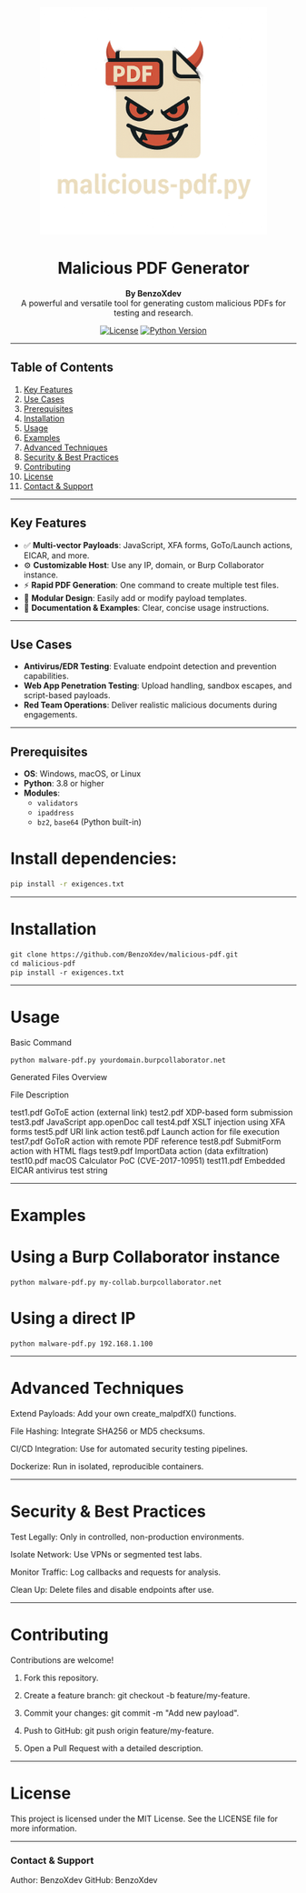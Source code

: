 <p align="center">
  <img src="malicious-pdf.png" alt="Malicious PDF Generator Logo" width="400"/>
</p>

<h1 align="center">Malicious PDF Generator</h1>

<p align="center">
  <strong>By BenzoXdev</strong><br>
  A powerful and versatile tool for generating custom malicious PDFs for testing and research.
</p>

<p align="center">
  <a href="#license"><img src="https://img.shields.io/badge/License-MIT-blue.svg" alt="License"></a>
  <a href="#prerequisites"><img src="https://img.shields.io/badge/Python-3.8%2B-blue.svg" alt="Python Version"></a>
</p>

---

## Table of Contents
1. [Key Features](#key-features)
2. [Use Cases](#use-cases)
3. [Prerequisites](#prerequisites)
4. [Installation](#installation)
5. [Usage](#usage)
6. [Examples](#examples)
7. [Advanced Techniques](#advanced-techniques)
8. [Security & Best Practices](#security--best-practices)
9. [Contributing](#contributing)
10. [License](#license)
11. [Contact & Support](#contact--support)

---

## Key Features
- ✅ **Multi-vector Payloads**: JavaScript, XFA forms, GoTo/Launch actions, EICAR, and more.
- ⚙️ **Customizable Host**: Use any IP, domain, or Burp Collaborator instance.
- ⚡ **Rapid PDF Generation**: One command to create multiple test files.
- 🧩 **Modular Design**: Easily add or modify payload templates.
- 🧠 **Documentation & Examples**: Clear, concise usage instructions.

---

## Use Cases
- **Antivirus/EDR Testing**: Evaluate endpoint detection and prevention capabilities.
- **Web App Penetration Testing**: Upload handling, sandbox escapes, and script-based payloads.
- **Red Team Operations**: Deliver realistic malicious documents during engagements.

---

## Prerequisites
- **OS**: Windows, macOS, or Linux
- **Python**: 3.8 or higher
- **Modules**:  
  - `validators`  
  - `ipaddress`  
  - `bz2`, `base64` (Python built-in)

# Install dependencies:
```bash
pip install -r exigences.txt

```
---

# Installation
```
git clone https://github.com/BenzoXdev/malicious-pdf.git
cd malicious-pdf
pip install -r exigences.txt
```

---

# Usage

Basic Command
```
python malware-pdf.py yourdomain.burpcollaborator.net
```
Generated Files Overview

File	Description

test1.pdf	GoToE action (external link)
test2.pdf	XDP-based form submission
test3.pdf	JavaScript app.openDoc call
test4.pdf	XSLT injection using XFA forms
test5.pdf	URI link action
test6.pdf	Launch action for file execution
test7.pdf	GoToR action with remote PDF reference
test8.pdf	SubmitForm action with HTML flags
test9.pdf	ImportData action (data exfiltration)
test10.pdf	macOS Calculator PoC (CVE-2017-10951)
test11.pdf	Embedded EICAR antivirus test string



---

# Examples

# Using a Burp Collaborator instance
```
python malware-pdf.py my-collab.burpcollaborator.net
```
# Using a direct IP
```
python malware-pdf.py 192.168.1.100
```

---

# Advanced Techniques

Extend Payloads: Add your own create_malpdfX() functions.

File Hashing: Integrate SHA256 or MD5 checksums.

CI/CD Integration: Use for automated security testing pipelines.

Dockerize: Run in isolated, reproducible containers.



---

# Security & Best Practices

Test Legally: Only in controlled, non-production environments.

Isolate Network: Use VPNs or segmented test labs.

Monitor Traffic: Log callbacks and requests for analysis.

Clean Up: Delete files and disable endpoints after use.



---

# Contributing

Contributions are welcome!

1. Fork this repository.


2. Create a feature branch: git checkout -b feature/my-feature.


3. Commit your changes: git commit -m "Add new payload".


4. Push to GitHub: git push origin feature/my-feature.


5. Open a Pull Request with a detailed description.




---

# License

This project is licensed under the MIT License. See the LICENSE file for more information.


---

### Contact & Support

Author: BenzoXdev
GitHub: BenzoXdev

